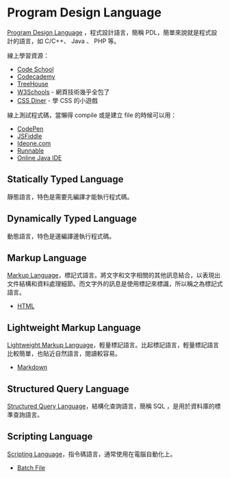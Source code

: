 Program Design Language
=======================

[Program Design Language][] ，程式設計語言，簡稱 PDL，簡單來說就是程式設計的語言，如 C/C++、 Java 、 PHP 等。

線上學習資源：

* [Code School](https://www.codeschool.com/)
* [Codecademy](http://www.codecademy.com/)
* [TreeHouse](http://teamtreehouse.com/)
* [W3Schools](http://www.w3schools.com/) - 網頁技術幾乎全包了
* [CSS Diner](http://flukeout.github.io/) - 學 CSS 的小遊戲

線上測試程式碼，當懶得 compile 或是建立 file 的時候可以用：

* [CodePen](http://codepen.io/)
* [JSFiddle](http://jsfiddle.net/)
* [Ideone.com](http://ideone.com/)
* [Runnable](http://runnable.com/)
* [Online Java IDE](http://www.compilejava.net/)

Statically Typed Language
-------------------------

靜態語言，特色是需要先編譯才能執行程式碼。

Dynamically Typed Language
--------------------------

動態語言，特色是邊編譯邊執行程式碼。

Markup Language
---------------

[Markup Language][]，標記式語言。將文字和文字相關的其他訊息結合，以表現出文件結構和資料處理細節。而文字外的訊息是使用標記來標識，所以稱之為標記式語言。

* [HTML](html.md)

Lightweight Markup Language
---------------------------

[Lightweight Markup Language][]，輕量標記語言。比起標記語言，輕量標記語言比較簡單，也貼近自然語言，閱讀較容易。

* [Markdown](http://markdown.tw/)

Structured Query Language
-------------------------

[Structured Query Language][]，結構化查詢語言，簡稱 SQL ，是用於資料庫的標準查詢語言。

Scripting Language
------------------

[Scripting Language][]，指令碼語言，通常使用在電腦自動化上。

* [Batch File](batch-file.md)

[Program Design Language]: https://en.wikipedia.org/wiki/Program_Design_Language
[Markup Language]: https://en.wikipedia.org/wiki/Markup_language
[Lightweight Markup Language]: https://en.wikipedia.org/wiki/Lightweight_Markup_Language
[Structured Query Language]: https://en.wikipedia.org/wiki/SQL
[Scripting Language]: https://en.wikipedia.org/wiki/Scripting_language
